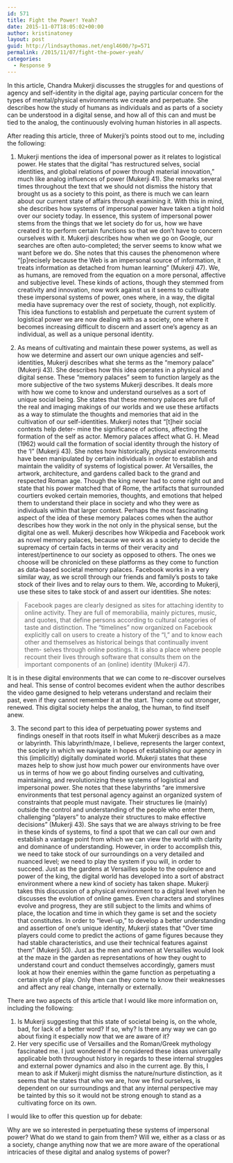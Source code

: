 ```yaml
---
id: 571
title: Fight the Power! Yeah?
date: 2015-11-07T18:05:02+00:00
author: kristinatoney
layout: post
guid: http://lindsaythomas.net/engl4600/?p=571
permalink: /2015/11/07/fight-the-power-yeah/
categories:
  - Response 9
---
```

In this article, Chandra Mukerji discusses the struggles for and questions of agency and self-identity in the digital age, paying particular concern for the types of mental/physical environments we create and perpetuate. She describes how the study of humans as individuals and as parts of a society can be understood in a digital sense, and how all of this can and must be tied to the analog, the continuously evolving human histories in all aspects.

After reading this article, three of Mukerji’s points stood out to me, including the following:

  1. Mukerji mentions the idea of impersonal power as it relates to logistical power. He states that the digital “has restructured selves, social identities, and global relations of power through material innovation,” much like analog influences of power (Mukerji 41). She remarks several times throughout the text that we should not dismiss the history that brought us as a society to this point, as there is much we can learn about our current state of affairs through examining it. With this in mind, she describes how systems of impersonal power have taken a tight hold over our society today. In essence, this system of impersonal power stems from the things that we let society do for us, how we have created it to perform certain functions so that we don’t have to concern ourselves with it. Mukerji describes how when we go on Google, our searches are often auto-completed; the server seems to know what we want before we do. She notes that this causes the phenomenon where “[p]recisely because the Web is an impersonal source of information, it treats information as detached from human learning” (Mukerji 47). We, as humans, are removed from the equation on a more personal, affective and subjective level. These kinds of actions, though they stemmed from creativity and innovation, now work against us it seems to cultivate these impersonal systems of power, ones where, in a way, the digital media have supremacy over the rest of society, though, not explicitly. This idea functions to establish and perpetuate the current system of logistical power we are now dealing with as a society, one where it becomes increasing difficult to discern and assert one’s agency as an individual, as well as a unique personal identity.

2. As means of cultivating and maintain these power systems, as well as how we determine and assert our own unique agencies and self-identities, Mukerji describes what she terms as the “memory palace” (Mukerji 43). She describes how this idea operates in a physical and digital sense. These “memory palaces” seem to function largely as the more subjective of the two systems Mukerji describes. It deals more with how we come to know and understand ourselves as a sort of unique social being. She states that these memory palaces are full of the real and imaging makings of our worlds and we use these artifacts as a way to stimulate the thoughts and memories that aid in the cultivation of our self-identities. Mukerji notes that “[t]heir social contexts help deter- mine the significance of actions, affecting the formation of the self as actor. Memory palaces affect what G. H. Mead (1962) would call the formation of social identity through the history of the ‘I” (Mukerji 43). She notes how historically, physical environments have been manipulated by certain individuals in order to establish and maintain the validity of systems of logistical power. At Versailles, the artwork, architecture, and gardens called back to the grand and respected Roman age. Though the king never had to come right out and state that his power matched that of Rome, the artifacts that surrounded courtiers evoked certain memories, thoughts, and emotions that helped them to understand their place in society and who they were as individuals within that larger context. Perhaps the most fascinating aspect of the idea of these memory palaces comes when the author describes how they work in the not only in the physical sense, but the digital one as well. Mukerji describes how Wikipedia and Facebook work as novel memory palaces, because we work as a society to decide the supremacy of certain facts in terms of their veracity and interest/pertinence to our society as opposed to others. The ones we choose will be chronicled on these platforms as they come to function as data-based societal memory palaces. Facebook works in a very similar way, as we scroll through our friends and family’s posts to take stock of their lives and to relay ours to them. We, according to Mukerji, use these sites to take stock of and assert our identities. She notes:

> Facebook pages are clearly designed as sites for attaching identity to online activity. They are full of memorabilia, mainly pictures, music, and quotes, that define persons according to cultural categories of taste and distinction. The &#8220;timelines&#8221; now organized on Facebook explicitly call on users to create a history of the &#8220;I,&#8221; and to know each other and themselves as historical beings that continually invent them- selves through online postings. It is also a place where people recount their lives through software that consults them on the important components of an (online) identity (Mukerji 47).

It is in these digital environments that we can come to re-discover ourselves and heal. This sense of control becomes evident when the author describes the video game designed to help veterans understand and reclaim their past, even if they cannot remember it at the start. They come out stronger, renewed. This digital society helps the analog, the human, to find itself anew.

3. The second part to this idea of perpetuating power systems and findings oneself in that roots itself in what Mukerji describes as a maze or labyrinth. This labyrinth/maze, I believe, represents the larger context, the society in which we navigate in hopes of establishing our agency in this (implicitly) digitally dominated world. Mukerji states that these mazes help to show just how much power our environments have over us in terms of how we go about finding ourselves and cultivating, maintaining, and revolutionizing these systems of logistical and impersonal power. She notes that these labyrinths “are immersive environments that test personal agency against an organized system of constraints that people must navigate. Their structures lie (mainly) outside the control and understanding of the people who enter them, challenging &#8220;players&#8221; to analyze their structures to make effective decisions” (Mukerji 43). She says that we are always striving to be free in these kinds of systems, to find a spot that we can call our own and establish a vantage point from which we can view the world with clarity and dominance of understanding. However, in order to accomplish this, we need to take stock of our surroundings on a very detailed and nuanced level; we need to play the system if you will, in order to succeed. Just as the gardens at Versailles spoke to the opulence and power of the king, the digital world has developed into a sort of abstract environment where a new kind of society has taken shape. Mukerji takes this discussion of a physical environment to a digital level when he discusses the evolution of online games. Even characters and storylines evolve and progress, they are still subject to the limits and whims of place, the location and time in which they game is set and the society that constitutes. In order to “level-up,” to develop a better understanding and assertion of one’s unique identity, Mukerji states that “Over time players could come to predict the actions of game figures because they had stable characteristics, and use their technical features against them” (Mukerji 50). Just as the men and women at Versailles would look at the maze in the garden as representations of how they ought to understand court and conduct themselves accordingly, gamers must look at how their enemies within the game function as perpetuating a certain style of play. Only then can they come to know their weaknesses and affect any real change, internally or externally.

There are two aspects of this article that I would like more information on, including the following:

  1. Is Mukerji suggesting that this state of societal being is, on the whole, bad, for lack of a better word? If so, why? Is there any way we can go about fixing it especially now that we are aware of it?
  2. Her very specific use of Versailles and the Roman/Greek mythology fascinated me. I just wondered if he considered these ideas universally applicable both throughout history in regards to these internal struggles and external power dynamics and also in the current age. By this, I mean to ask if Mukerji might dismiss the nature/nurture distinction, as it seems that he states that who we are, how we find ourselves, is dependent on our surroundings and that any internal perspective may be tainted by this so it would not be strong enough to stand as a cultivating force on its own.

I would like to offer this question up for debate:

Why are we so interested in perpetuating these systems of impersonal power? What do we stand to gain from them? Will we, either as a class or as a society, change anything now that we are more aware of the operational intricacies of these digital and analog systems of power?